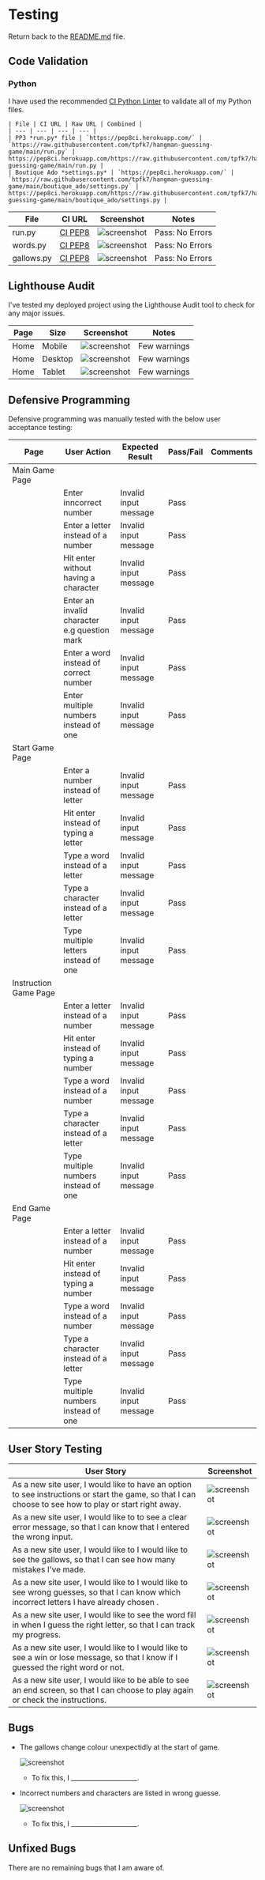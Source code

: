 # Testing

Return back to the [README.md](README.md) file.

## Code Validation

### Python

I have used the recommended [CI Python Linter](https://pep8ci.herokuapp.com) to validate all of my Python files.

    | File | CI URL | Raw URL | Combined |
    | --- | --- | --- | --- |
    | PP3 *run.py* file | `https://pep8ci.herokuapp.com/` | `https://raw.githubusercontent.com/tpfk7/hangman-guessing-game/main/run.py` | https://pep8ci.herokuapp.com/https://raw.githubusercontent.com/tpfk7/hangman-guessing-game/main/run.py |
    | Boutique Ado *settings.py* | `https://pep8ci.herokuapp.com/` | `https://raw.githubusercontent.com/tpfk7/hangman-guessing-game/main/boutique_ado/settings.py` | https://pep8ci.herokuapp.com/https://raw.githubusercontent.com/tpfk7/hangman-guessing-game/main/boutique_ado/settings.py |


| File | CI URL | Screenshot | Notes |
| --- | --- | --- | --- |
| run.py | [CI PEP8](https://pep8ci.herokuapp.com/https://raw.githubusercontent.com/tpfk7/hangman-guessing-game/main/run.py) | ![screenshot](documentation/pep8/run_py.png) | Pass: No Errors|
| words.py | [CI PEP8](https://pep8ci.herokuapp.com/https://raw.githubusercontent.com/tpfk7/hangman-guessing-game/main/boutique-ado/settings.py) | ![screenshot](documentation/pep8/word_list.png) | Pass: No Errors |
| gallows.py | [CI PEP8](https://pep8ci.herokuapp.com/https://raw.githubusercontent.com/tpfk7/hangman-guessing-game/main/blog/views.py) | ![screenshot](documentation/pep8/gallows.png) | Pass: No Errors |

## Lighthouse Audit

I've tested my deployed project using the Lighthouse Audit tool to check for any major issues.

| Page | Size | Screenshot | Notes |
| --- | --- | --- | --- |
| Home | Mobile | ![screenshot](documentation/lighthouse/lighthouse_mobile.png) | Few warnings |
| Home | Desktop | ![screenshot](documentation/lighthouse/lighthouse_desktop.png) | Few warnings |
| Home | Tablet | ![screenshot](documentation/lighthouse/lighthouse_tablet.png) | Few warnings |

## Defensive Programming


Defensive programming was manually tested with the below user acceptance testing:

| Page | User Action | Expected Result | Pass/Fail | Comments |
| --- | --- | --- | --- | --- |
| Main Game Page | | | | |
| | Enter inncorrect number | Invalid input message | Pass | |
| | Enter a letter instead of a number | Invalid input message | Pass | |
| | Hit enter without having a character | Invalid input message | Pass | |
| | Enter an invalid character e.g question mark | Invalid input message | Pass | |
| | Enter a word instead of correct number | Invalid input message | Pass | |
| | Enter multiple numbers instead of one| Invalid input message | Pass | |
| Start Game Page | | | | |
| | Enter a number instead of letter | Invalid input message | Pass | |
| | Hit enter instead of typing a letter | Invalid input message | Pass | |
| | Type a word instead of a letter | Invalid input message | Pass | |
| | Type a character instead of a letter | Invalid input message | Pass | |
| | Type multiple letters instead of one | Invalid input message | Pass | |
| Instruction Game Page | | | | |
| | Enter a letter instead of a number | Invalid input message | Pass | |
| | Hit enter instead of typing a number | Invalid input message | Pass | |
| | Type a word instead of a number | Invalid input message | Pass | |
| | Type a character instead of a letter | Invalid input message | Pass | |
| | Type multiple numbers instead of one | Invalid input message | Pass | |
| End Game Page | | | | |
| | Enter a letter instead of a number | Invalid input message | Pass | |
| | Hit enter instead of typing a number | Invalid input message | Pass | |
| | Type a word instead of a number | Invalid input message | Pass | |
| | Type a character instead of a letter | Invalid input message | Pass | |
| | Type multiple numbers instead of one | Invalid input message | Pass | |

## User Story Testing

| User Story | Screenshot |
| --- | --- |
| As a new site user, I would like to have an option to see instructions or start the game, so that I can choose to see how to play or start right away. | ![screenshot](documentation/feature/menu.png) |
| As a new site user, I would like to to see a clear error message, so that I can know that I entered the wrong input. | ![screenshot](documentation/feature/error_message.png) |
| As a new site user, I would like to I would like to see the gallows, so that I can see how many mistakes I've made. | ![screenshot](documentation/feature/gallows.png) |
| As a new site user, I would like to I would like to see wrong guesses, so that I can know which incorrect letters I have already chosen . | ![screenshot](documentation/feature/wrong_guess.png) |
| As a new site user, I would like to see the word fill in when I guess the right letter, so that I can track my progress. | ![screenshot](documentation/feature/fill_word.png) |
| As a new site user, I would like to I would like to see a win or lose message, so that I know if I guessed the right word or not. | ![screenshot](documentation/feature/win_message.png) |
| As a new site user, I would like to be able to see an end screen, so that I can choose to play again or check the instructions. | ![screenshot](documentation/feature/end_screen.png) |

## Bugs

- The gallows change colour unexpectidly at the start of game.

    ![screenshot](documentation/bugs/gallows_bug.png)

    - To fix this, I _____________________.

- Incorrect numbers and characters are listed in wrong guesse.

    ![screenshot](documentation/bugs/wrong_input_bug.png)

    - To fix this, I _____________________.

## Unfixed Bugs

There are no remaining bugs that I am aware of.
